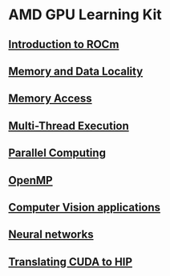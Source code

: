 # AMD GPU Learning Kit

## [Introduction to ROCm](IntroToRocm/Intro.md)
## [Memory and Data Locality](MemoryandDataLocality/Intro.md)
## [Memory Access](MemoryAccess/Intro.md)
## [Multi-Thread Execution](MultiThreadExecution/Intro.md)
## [Parallel Computing](ParallelComputing/Intro.md)
## [OpenMP](OpenMP/Intro.md)
## [Computer Vision applications](ComputerVisionApps/Intro.md)
## [Neural networks](NeuralNetworks/Intro.md)
## [Translating CUDA to HIP](TransCUDAtoHIP/Intro.md)
